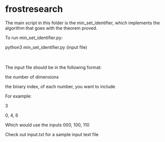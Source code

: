 # frostresearch

The main script in this folder is the min_set_identifier, which implements the algorithm that goes with the theorem proved.

To run min_set_identifier.py:

python3 min_set_identifier.py (input file)

<br/><br/>
The input file should be in the following format:

the number of dimensions

the binary index, of each number, you want to include


For example:

3

0, 4, 6

Which would use the inputs 000, 100, 110

Check out input.txt for a sample input text file
